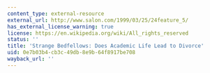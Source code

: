 ```yaml
---
content_type: external-resource
external_url: http://www.salon.com/1999/03/25/24feature_5/
has_external_license_warning: true
license: https://en.wikipedia.org/wiki/All_rights_reserved
status: ''
title: 'Strange Bedfellows: Does Academic Life Lead to Divorce'
uid: 0e7b03b4-cb3c-49db-8e9b-64f8917be708
wayback_url: ''
---
```

